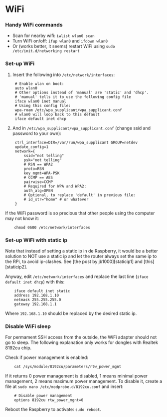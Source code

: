 WiFi
===

### Handy WiFi commands

- Scan for nearby wifi: `iwlist wlan0 scan`
- Turn WiFi on/off: `ifup wlan0` and `ifdown wlan0`
- Or (works better, it seems) restart WiFi using `sudo /etc/init.d/networking restart`


### Set-up WiFi

1. Insert the following into `/etc/network/interfaces`:
    
		# Enable wlan on boot:
		auto wlan0
		# Other options instead of 'manual' are 'static' and 'dhcp'.
		# 'manual' tells it to use the following config file
		iface wlan0 inet manual
		# Using this config file:
		wpa-roam /etc/wpa_supplicant/wpa_supplicant.conf
		# wlan0 will loop back to this default
		iface default inet dhcp

2. And in `/etc/wpa_supplicant/wpa_supplicant.conf` (change ssid and password to your own):

		ctrl_interface=DIR=/var/run/wpa_supplicant GROUP=netdev
		update_config=1
		network={
			ssid="not telling"
			psk="not telling"
			# RSN == WPA2
			proto=RSN
			key_mgmt=WPA-PSK
			# CCMP == AES
			pairwise=CCMP
			# Required for WPA and WPA2:
			auth_alg=OPEN
			# Optional, to replace 'default' in previous file:
			# id_str="home" # or whatever
		}

If the WiFi password is so precious that other people using the computer may not know it:

		chmod 0600 /etc/network/interfaces


### Set-up WiFi with static ip

Note that instead of setting a static ip in de Raspberry, it would be a better solution to NOT use a static ip and let the router always set the same ip to the RPi, to avoid ip-clashes.
See [the post by jb1000][staticip1] and [this][staticip2].

Anyway, edit `/etc/network/interfaces` and replace the last line (`iface default inet dhcp`) with this:
    
		iface default inet static
		address 192.168.1.10
		netmask 255.255.255.0
		gateway 192.168.1.1

Where `192.168.1.10` should be replaced by the desired static ip.


### Disable WiFi sleep

For permament SSH access from the outside, the WiFi adapter should not go to sleep. The following explanation only works for dongles with Realtek 8192cu chip.

Check if power management is enabled: 

		cat /sys/module/8192cu/parameters/rtw_power_mgnt

If it returns 0 power management is disabled, 1 means minimal power management, 2 means maximum power management. To disable it, create a file at `sudo nano /etc/modprobe.d/8192cu.conf` and insert:

		# Disable power management
		options 8192cu rtw_power_mgnt=0

Reboot the Raspberry to activate: `sudo reboot`.
